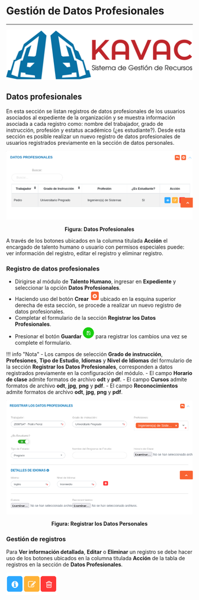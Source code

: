 # Gestión de Datos Profesionales
********************************

![Screenshot](../img/logokavac.png#imagen)

## Datos profesionales

En esta sección se listan registros de datos profesionales de los usuarios asociados al expediente de la organización y se muestra información asociada a cada registro como: nombre del trabajador, grado de instrucción, profesión y estatus académico (¿es estudiante?). Desde esta sección es posible realizar un nuevo registro de datos profesionales de usuarios registrados previamente en la sección de datos personales.

![Screenshot](../img/image48.png)<div style="text-align: center;font-weight: bold">Figura: Datos Profesionales</div> 

A través de los botones ubicados en la columna titulada **Acción** el encargado de talento humano o usuario con permisos especiales puede: ver información del registro, editar el registro y eliminar registro.

### Registro de datos profesionales

-   Dirigirse al módulo de **Talento Humano**, ingresar en **Expediente** y seleccionar la opción **Datos Profesionales**.
-   Haciendo uso del botón **Crear** ![Screenshot](../img/create.png) ubicado en la esquina superior derecha de esta sección, se procede a realizar un nuevo registro de datos profesionales.
-   Completar el formulario de la sección **Registrar los Datos Profesionales**.
-   Presionar el botón **Guardar** ![Screenshot](../img/save.png#imagen) para registrar los cambios una vez se complete el formulario.

!!! info "Nota"
    -   Los campos de selección **Grado de instrucción**, **Profesiones**, **Tipo de Estudio**, **Idiomas** y **Nivel de Idiomas** del formulario de la sección **Registrar los Datos Profesionales**, corresponden a datos registrados previamente en la configuración del módulo.
    -   El campo **Horario de clase** admite formatos de archivo **odt** y **pdf**.
    -   El campo **Cursos** admite formatos de archivo **odt**, **jpg**, **png** y **pdf**.
    -   El campo **Reconocimientos** admite formatos de archivo **odt**, **jpg**, **png** y **pdf**.

![Screenshot](../img/image47.png)<div style="text-align: center;font-weight: bold">Figura: Registrar los Datos Personales</div>

### Gestión de registros 

Para **Ver información detallada**, **Editar** o **Eliminar** un registro se debe hacer uso de los botones ubicados en la columna titulada **Acción** de la tabla de registros en la sección de **Datos Profesionales**.

![Screenshot](../img/manage.png)























   